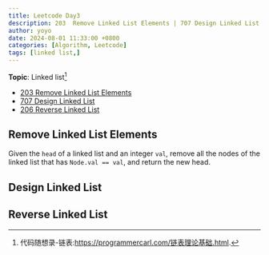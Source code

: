 ```yaml
---
title: Leetcode Day3
description: 203  Remove Linked List Elements | 707 Design Linked List | 206 Reverse Linked List
author: yoyo
date: 2024-08-01 11:33:00 +0800
categories: [Algorithm, Leetcode]
tags: [linked list,]
---
```


**Topic**: Linked list[^dmsxl]
  * [203  Remove Linked List Elements](https://leetcode.com/problems/remove-linked-list-elements/description/)
  * [707 Design Linked List](https://leetcode.com/problems/design-linked-list/description/)
  * [206 Reverse Linked List](https://leetcode.com/problems/reverse-linked-list/description/)

[^dmsxl]:代码随想录-链表:https://programmercarl.com/链表理论基础.html.

## Remove Linked List Elements
Given the ```head``` of a linked list and an integer ```val```, remove all the nodes of the linked list that has ```Node.val == val```, and return the new head.




## Design Linked List


## Reverse Linked List
